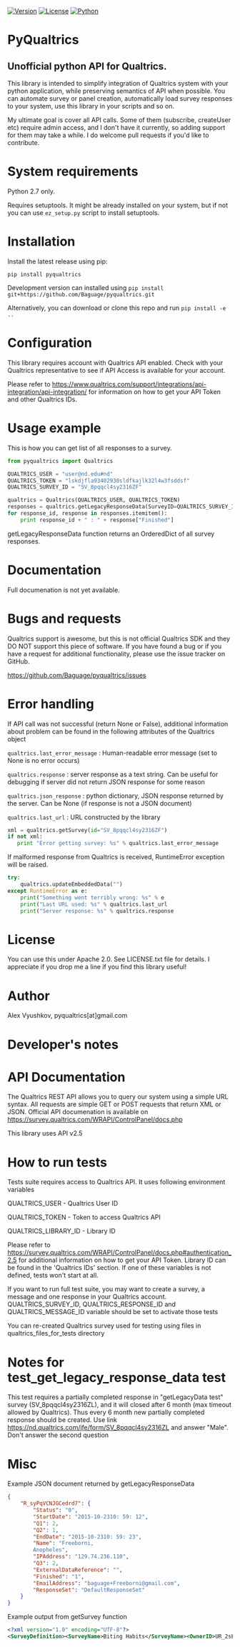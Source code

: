 [![Version](https://img.shields.io/pypi/v/pyqualtrics.svg)](https://pypi.python.org/pypi/pyqualtrics)
[![License](https://img.shields.io/pypi/l/pyqualtrics.svg)](https://pypi.python.org/pypi/pyqualtrics)
[![Python](https://img.shields.io/pypi/pyversions/pyqualtrics.svg)](https://pypi.python.org/pypi/pyqualtrics)

PyQualtrics
=====

Unofficial python API for Qualtrics. 
-------------------
This library is intended to simplify integration of Qualtrics system with your python application, while preserving semantics of API when possible. You can automate survey or panel creation, automatically load survey responses to your system, use this library in your scripts and so on.

My ultimate goal is cover all API calls. Some of them (subscribe, createUser etc) require admin access, and I don't have it currently, so adding support for them may take a while. I do welcome pull requests if you'd like to contribute.

# System requirements

Python 2.7 only. 

Requires setuptools. It might be already installed on your system, but if not you can use `ez_setup.py` script to install setuptools.

# Installation

Install the latest release using pip:

`pip install pyqualtrics`

Development version can installed using `pip install git+https://github.com/Baguage/pyqualtrics.git`

Alternatively, you can download or clone this repo and run `pip install -e ..`

# Configuration
This library requires account with Qualtrics API enabled. Check with your Qualtrics representative to see if API 
Access is available for your account.

Please refer to https://www.qualtrics.com/support/integrations/api-integration/api-integration/ 
for information on how to get your API Token and other Qualtrics IDs.


# Usage example

This is how you can get list of all responses to a survey. 

```python
from pyqualtrics import Qualtrics

QUALTRICS_USER = "user@nd.edu#nd"
QUALTRICS_TOKEN = "lskdjfla93402930sldfkajlk32l4w3fsddsf"
QUALTRICS_SURVEY_ID = "SV_8pqqcl4sy2316ZF"

qualtrics = Qualtrics(QUALTRICS_USER, QUALTRICS_TOKEN)
responses = qualtrics.getLegacyResponseData(SurveyID=QUALTRICS_SURVEY_ID)
for response_id, response in responses.itemitem():
    print response_id + " : " + response["Finished"]
```

getLegacyResponseData function returns an OrderedDict of all survey responses.

# Documentation

Full documenation is not yet available.

# Bugs and requests

Qualtrics support is awesome, but this is not official Qualtrics SDK and they DO NOT support this piece of software.
If you have found a bug or if you have a request for additional functionality, please use the issue tracker on GitHub.

https://github.com/Baguage/pyqualtrics/issues

# Error handling

If API call was not successful (return None or False), additional information about problem can be found in the following attributes of the Qualtrics object

`qualtrics.last_error_message` : Human-readable error message (set to None is no error occurs)

`qualtrics.response` : server response as a text string. Can be useful for debugging if server did not return JSON response for some reason

`qualtrics.json_response` : python dictionary, JSON response returned by the server. Can be None (if response is not a JSON document) 

`qualtrics.last_url` : URL constructed by the library

```python
xml = qualtrics.getSurvey(id="SV_8pqqcl4sy2316ZF")
if not xml:
   print "Error getting survey: %s" % qualtrics.last_error_message
```

If malformed response from Qualtrics is received, RuntimeError exception will be raised.
```python
try:
    qualtrics.updateEmbeddedData("")
except RuntimeError as e:
    print("Something went terribly wrong: %s" % e
    print("Last URL used: %s" % qualtrics.last_url
    print("Server response: %s" % qualtrics.response
```

# License

You can use this under Apache 2.0. See LICENSE.txt file for details. I appreciate if you drop me a line if you find this library useful!

# Author

Alex Vyushkov, pyqualtrics[at]gmail.com


Developer's notes
====

# API Documentation

The Qualtrics REST API allows you to query our system using a simple URL syntax. All requests are simple GET or POST requests that return XML or JSON.
Official API documenation is available on https://survey.qualtrics.com/WRAPI/ControlPanel/docs.php

This library uses API v2.5

# How to run tests

Tests suite requires access to Qualtrics API. It uses following environment variables

QUALTRICS_USER	- Qualtrics User ID

QUALTRICS_TOKEN	- Token to access Qualtrics API

QUALTRICS_LIBRARY_ID - Library ID

Please refer to https://survey.qualtrics.com/WRAPI/ControlPanel/docs.php#authentication_2.5 for additional information
on how to get your API Token. Library ID can be found in the 'Qualtrics IDs' section.
If one of these variables is not defined, tests won't start at all.

If you want to run full test suite, you may want to create a survey, a message and one response in your Qualtrics account.
QUALTRICS_SURVEY_ID, QUALTRICS_RESPONSE_ID and QUALTRICS_MESSAGE_ID variable should be set to activate those tests

You can re-created Qualtrics survey used for testing using files in qualtrics_files_for_tests directory

# Notes for test_get_legacy_response_data test

This test requires a partially completed response in "getLegacyData test" survey (SV_8pqqcl4sy2316ZL), 
and it will closed after 6 month (max timeout allowed by Qualtrics). Thus every 6 month new 
partially completed response should be created. 
Use link https://nd.qualtrics.com/jfe/form/SV_8pqqcl4sy2316ZL and answer "Male". Don't answer the second question

# Misc

Example JSON document returned by getLegacyResponseData
```json
{
	"R_syPqVCNJGCedrd7": {
		"Status": "0",
		"StartDate": "2015-10-2310: 59: 12",
		"Q1": 2,
		"Q2": 1,
		"EndDate": "2015-10-2310: 59: 23",
		"Name": "Freeborni,
		Anopheles",
		"IPAddress": "129.74.236.110",
		"Q3": 2,
		"ExternalDataReference": "",
		"Finished": "1",
		"EmailAddress": "baguage+Freeborni@gmail.com",
		"ResponseSet": "DefaultResponseSet"
	}
}
```

Example output from getSurvey function

```xml
<?xml version="1.0" encoding="UTF-8"?>
<SurveyDefinition><SurveyName>Biting Habits</SurveyName><OwnerID>UR_2sExgmQSPbZHykt</OwnerID><isActive>1</isActive><CreationDate>2015-10-23 08:06:33</CreationDate><LastModifiedDate>2015-10-23 09:03:33</LastModifiedDate><StartDate>0000-00-00 00:00:00</StartDate><ExpirationDate>0000-00-00 00:00:00</ExpirationDate><Languages><Language Default="1">EN</Language></Languages><Questions><Question QuestionID="QID1"><Type>MC</Type><Selector>SAVR</Selector><SubSelector>TX</SubSelector><QuestionText><![CDATA[Did you bite a human inside of their house yestersday?]]></QuestionText><QuestionDescription><![CDATA[Did you bite a human inside of their house yestersday?]]></QuestionDescription><ExportTag><![CDATA[Q1]]></ExportTag><Validation><ForceResponse>0</ForceResponse></Validation><Choices><Choice ID="1" Recode="1"><Description><![CDATA[Yes]]></Description></Choice><Choice ID="2" Recode="2"><Description><![CDATA[No]]></Description></Choice></Choices></Question><Question QuestionID="QID2"><Type>MC</Type><Selector>SAVR</Selector><SubSelector>TX</SubSelector><QuestionText><![CDATA[Did you bite an animal yesterday?]]></QuestionText><QuestionDescription><![CDATA[Did you bite an animal yesterday?]]></QuestionDescription><ExportTag><![CDATA[Q2]]></ExportTag><Validation><ForceResponse>0</ForceResponse></Validation><Choices><Choice ID="1" Recode="1"><Description><![CDATA[Yes]]></Description></Choice><Choice ID="2" Recode="2"><Description><![CDATA[No]]></Description></Choice></Choices></Question><Question QuestionID="QID3"><Type>MC</Type><Selector>SAVR</Selector><SubSelector>TX</SubSelector><QuestionText><![CDATA[Did you bit a human outside of their house yesterday?]]></QuestionText><QuestionDescription><![CDATA[Did you bit a human outside of their house yesterday?]]></QuestionDescription><ExportTag><![CDATA[Q3]]></ExportTag><Validation><ForceResponse>0</ForceResponse></Validation><Choices><Choice ID="1" Recode="1"><Description><![CDATA[Yes]]></Description></Choice><Choice ID="2" Recode="2"><Description><![CDATA[No]]></Description></Choice></Choices></Question></Questions><Blocks><Block Description="Default Question Block" ID="BL_bjRmnCl7AUvhOfj"><BlockElements><Question QuestionID="QID1"/><Question QuestionID="QID2"/><Question QuestionID="QID3"/></BlockElements></Block></Blocks><SurveyFlow><Block FlowID="FL_2" ID="BL_bjRmnCl7AUvhOfj"/></SurveyFlow><EmbeddedData/></SurveyDefinition>
```